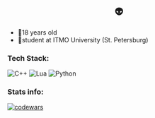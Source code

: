 <h2 align = "center">👽</h2>

<ul>
  <li>👀18 years old</li>
  <li>🏫student at ITMO University (St. Petersburg)</li>
</ul>

<h3>Tech Stack:</h3>

![C++](https://img.shields.io/badge/c++-%2300599C.svg?style=for-the-badge&logo=c%2B%2B&logoColor=white)
![Lua](https://img.shields.io/badge/lua-%232C2D72.svg?style=for-the-badge&logo=lua&logoColor=white)
![Python](https://img.shields.io/badge/python-3670A0?style=for-the-badge&logo=python&logoColor=ffdd54)



<h3>Stats info:</h3>

[![codewars](https://www.codewars.com/users/lamony/badges/small)](https://www.codewars.com/users/lamony)






<!--
**llemonthefrog/llemonthefrog** is a ✨ _special_ ✨ repository because its `README.md` (this file) appears on your GitHub profile.

Here are some ideas to get you started:

- 🔭 I’m currently working on ...
- 🌱 I’m currently learning ...
- 👯 I’m looking to collaborate on ...
- 🤔 I’m looking for help with ...
- 💬 Ask me about ...
- 📫 How to reach me: ...
- 😄 Pronouns: ...
- ⚡ Fun fact: ...
-->
